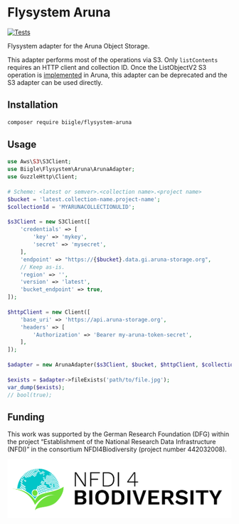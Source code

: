 # Flysystem Aruna

[![Tests](https://github.com/biigle/flysystem-aruna/actions/workflows/php.yml/badge.svg)](https://github.com/biigle/flysystem-aruna/actions/workflows/php.yml)

Flysystem adapter for the Aruna Object Storage.

This adapter performs most of the operations via S3. Only `listContents` requires an HTTP client and collection ID. Once the ListObjectV2 S3 operation is [implemented](https://github.com/ArunaStorage/DataProxy/issues/19) in Aruna, this adapter can be deprecated and the S3 adapter can be used directly.

## Installation

```bash
composer require biigle/flysystem-aruna
```
## Usage

```php
use Aws\S3\S3Client;
use Biigle\Flysystem\Aruna\ArunaAdapter;
use GuzzleHttp\Client;

# Scheme: <latest or semver>.<collection name>.<project name>
$bucket = 'latest.collection-name.project-name';
$collectionId = 'MYARUNACOLLECTIONULID';

$s3Client = new S3Client([
    'credentials' => [
        'key' => 'mykey',
        'secret' => 'mysecret',
    ],
    'endpoint' => "https://{$bucket}.data.gi.aruna-storage.org",
    // Keep as-is.
    'region' => '',
    'version' => 'latest',
    'bucket_endpoint' => true,
]);

$httpClient = new Client([
    'base_uri' => 'https://api.aruna-storage.org',
    'headers' => [
        'Authorization' => 'Bearer my-aruna-token-secret',
    ],
]);

$adapter = new ArunaAdapter($s3Client, $bucket, $httpClient, $collectionId);

$exists = $adapter->fileExists('path/to/file.jpg');
var_dump($exists);
// bool(true);
```

## Funding

This work was supported by the German Research Foundation (DFG) within the project “Establishment of the National Research Data Infrastructure (NFDI)” in the consortium NFDI4Biodiversity (project number 442032008).

![NFDI4Biodiversity Logo](NFDI_4_Biodiversity___Logo_Positiv.svg)
